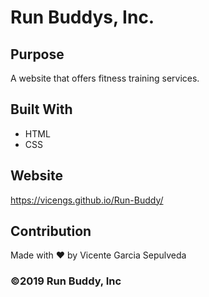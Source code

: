 # Run Buddys, Inc.

## Purpose
A website that offers fitness training services.

## Built With
* HTML
* CSS

## Website
https://vicengs.github.io/Run-Buddy/

## Contribution
Made with ❤️ by Vicente Garcia Sepulveda

### ©️2019 Run Buddy, Inc
